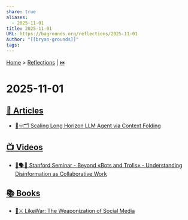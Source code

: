 ```yaml
---
share: true
aliases:
  - 2025-11-01
title: 2025-11-01
URL: https://bagrounds.org/reflections/2025-11-01
Author: "[[bryan-grounds]]"
tags:
---
```

[Home](../index.md) > [Reflections](./index.md) | [⏮️](./2025-10-31.md)  
# 2025-11-01  
## [📄 Articles](../articles/index.md)  
- [🤖♾️🗂️ Scaling Long Horizon LLM Agent via Context Folding](../articles/scaling-long-horizon-llm-agent-via-context-folding.md)  
  
## [📺 Videos](../videos/index.md)  
- [🤖🗣️🤝 Stanford Seminar - Beyond «Bots and Trolls» - Understanding Disinformation as Collaborative Work](../videos/stanford-seminar-beyond-bots-and-trolls-understanding-disinformation-as-collaborative-work.md)  
  
## [📚 Books](../books/index.md)  
- [📱⚔️ LikeWar: The Weaponization of Social Media](../books/likewar-the-weaponization-of-social-media.md)